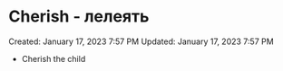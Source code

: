 # Cherish - лелеять

Created: January 17, 2023 7:57 PM
Updated: January 17, 2023 7:57 PM

- Cherish the child